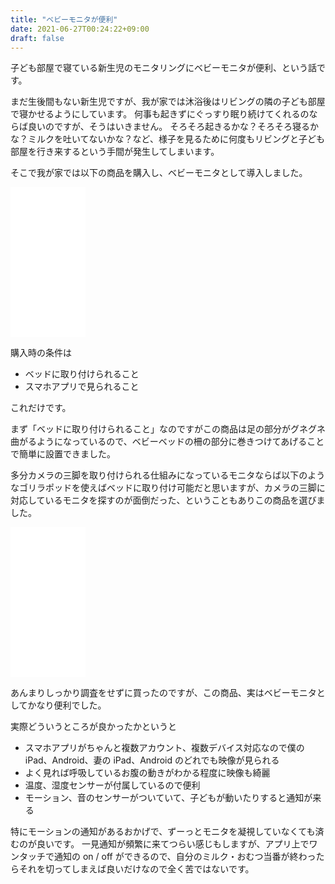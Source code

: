 ```yaml
---
title: "ベビーモニタが便利"
date: 2021-06-27T00:24:22+09:00
draft: false
---
```


子ども部屋で寝ている新生児のモニタリングにベビーモニタが便利、という話です。

まだ生後間もない新生児ですが、我が家では沐浴後はリビングの隣の子ども部屋で寝かせるようにしています。
何事も起きずにぐっすり眠り続けてくれるのならば良いのですが、そうはいきません。
そろそろ起きるかな？そろそろ寝るかな？ミルクを吐いてないかな？など、様子を見るために何度もリビングと子ども部屋を行き来するという手間が発生してしまいます。

そこで我が家では以下の商品を購入し、ベビーモニタとして導入しました。

<iframe style="width:120px;height:240px;" marginwidth="0" marginheight="0" scrolling="no" frameborder="0" src="//rcm-fe.amazon-adsystem.com/e/cm?lt1=_blank&bc1=000000&IS2=1&bg1=FFFFFF&fc1=000000&lc1=0000FF&t=satococoa-22&language=ja_JP&o=9&p=8&l=as4&m=amazon&f=ifr&ref=as_ss_li_til&asins=B094J9Y2K1&linkId=db83fa79b701fa8022a1d5c03a8b0ad2"></iframe>

購入時の条件は

- ベッドに取り付けられること
- スマホアプリで見られること

これだけです。

まず「ベッドに取り付けられること」なのですがこの商品は足の部分がグネグネ曲がるようになっているので、ベビーベッドの柵の部分に巻きつけてあげることで簡単に設置できました。

多分カメラの三脚を取り付けられる仕組みになっているモニタならば以下のようなゴリラポッドを使えばベッドに取り付け可能だと思いますが、カメラの三脚に対応しているモニタを探すのが面倒だった、ということもありこの商品を選びました。

<iframe style="width:120px;height:240px;" marginwidth="0" marginheight="0" scrolling="no" frameborder="0" src="//rcm-fe.amazon-adsystem.com/e/cm?lt1=_blank&bc1=000000&IS2=1&bg1=FFFFFF&fc1=000000&lc1=0000FF&t=satococoa-22&language=ja_JP&o=9&p=8&l=as4&m=amazon&f=ifr&ref=as_ss_li_til&asins=B0859XNC11&linkId=2a85c00b23903d76008db828c76104bc"></iframe>

あんまりしっかり調査をせずに買ったのですが、この商品、実はベビーモニタとしてかなり便利でした。

実際どういうところが良かったかというと

- スマホアプリがちゃんと複数アカウント、複数デバイス対応なので僕の iPad、Android、妻の iPad、Android のどれでも映像が見られる
- よく見れば呼吸しているお腹の動きがわかる程度に映像も綺麗
- 温度、湿度センサーが付属しているので便利
- モーション、音のセンサーがついていて、子どもが動いたりすると通知が来る

特にモーションの通知があるおかげで、ずーっとモニタを凝視していなくても済むのが良いです。
一見通知が頻繁に来てつらい感じもしますが、アプリ上でワンタッチで通知の on / off ができるので、自分のミルク・おむつ当番が終わったらそれを切ってしまえば良いだけなので全く苦ではないです。
